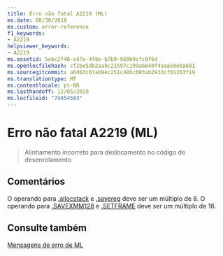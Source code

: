 ```yaml
---
title: Erro não fatal A2219 (ML)
ms.date: 08/30/2018
ms.custom: error-reference
f1_keywords:
- A2219
helpviewer_keywords:
- A2219
ms.assetid: 5ebc2f40-e47e-4f8e-b7b9-960b9cfc9f6d
ms.openlocfilehash: cf2be5db2aa9c21597c199a6840f4aaa50e0a681
ms.sourcegitcommit: a6d63c07ab9ec251c48bc003ab2933cf01263f19
ms.translationtype: MT
ms.contentlocale: pt-BR
ms.lasthandoff: 12/05/2019
ms.locfileid: "74854583"
---
```

# <a name="ml-nonfatal-error-a2219"></a>Erro não fatal A2219 (ML)

> Alinhamento incorreto para deslocamento no código de desenrolamento

## <a name="remarks"></a>Comentários

O operando para [&period;allocstack](../../assembler/masm/dot-allocstack.md) e [&period;savereg](../../assembler/masm/dot-savereg.md) deve ser um múltiplo de 8.  O operando para [&period;SAVEXMM128](../../assembler/masm/dot-savexmm128.md) e [&period;SETFRAME](../../assembler/masm/dot-setframe.md) deve ser um múltiplo de 16.

## <a name="see-also"></a>Consulte também

[Mensagens de erro de ML](../../assembler/masm/ml-error-messages.md)
